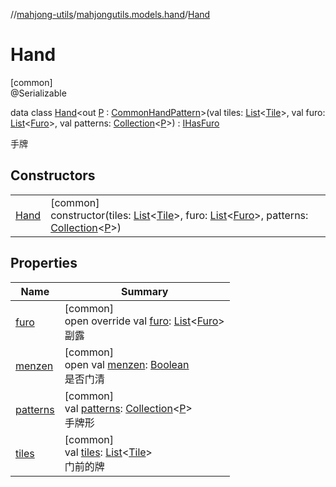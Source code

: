 //[mahjong-utils](../../../index.md)/[mahjongutils.models.hand](../index.md)/[Hand](index.md)

# Hand

[common]\
@Serializable

data class [Hand](index.md)&lt;out [P](index.md) : [CommonHandPattern](../-common-hand-pattern/index.md)&gt;(val tiles: [List](https://kotlinlang.org/api/latest/jvm/stdlib/kotlin-stdlib/kotlin.collections/-list/index.html)&lt;[Tile](../../mahjongutils.models/-tile/index.md)&gt;, val furo: [List](https://kotlinlang.org/api/latest/jvm/stdlib/kotlin-stdlib/kotlin.collections/-list/index.html)&lt;[Furo](../../mahjongutils.models/-furo/index.md)&gt;, val patterns: [Collection](https://kotlinlang.org/api/latest/jvm/stdlib/kotlin-stdlib/kotlin.collections/-collection/index.html)&lt;[P](index.md)&gt;) : [IHasFuro](../-i-has-furo/index.md)

手牌

## Constructors

| | |
|---|---|
| [Hand](-hand.md) | [common]<br>constructor(tiles: [List](https://kotlinlang.org/api/latest/jvm/stdlib/kotlin-stdlib/kotlin.collections/-list/index.html)&lt;[Tile](../../mahjongutils.models/-tile/index.md)&gt;, furo: [List](https://kotlinlang.org/api/latest/jvm/stdlib/kotlin-stdlib/kotlin.collections/-list/index.html)&lt;[Furo](../../mahjongutils.models/-furo/index.md)&gt;, patterns: [Collection](https://kotlinlang.org/api/latest/jvm/stdlib/kotlin-stdlib/kotlin.collections/-collection/index.html)&lt;[P](index.md)&gt;) |

## Properties

| Name | Summary |
|---|---|
| [furo](furo.md) | [common]<br>open override val [furo](furo.md): [List](https://kotlinlang.org/api/latest/jvm/stdlib/kotlin-stdlib/kotlin.collections/-list/index.html)&lt;[Furo](../../mahjongutils.models/-furo/index.md)&gt;<br>副露 |
| [menzen](../-i-has-furo/menzen.md) | [common]<br>open val [menzen](../-i-has-furo/menzen.md): [Boolean](https://kotlinlang.org/api/latest/jvm/stdlib/kotlin-stdlib/kotlin/-boolean/index.html)<br>是否门清 |
| [patterns](patterns.md) | [common]<br>val [patterns](patterns.md): [Collection](https://kotlinlang.org/api/latest/jvm/stdlib/kotlin-stdlib/kotlin.collections/-collection/index.html)&lt;[P](index.md)&gt;<br>手牌形 |
| [tiles](tiles.md) | [common]<br>val [tiles](tiles.md): [List](https://kotlinlang.org/api/latest/jvm/stdlib/kotlin-stdlib/kotlin.collections/-list/index.html)&lt;[Tile](../../mahjongutils.models/-tile/index.md)&gt;<br>门前的牌 |
